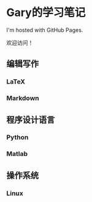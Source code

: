 # Gary的学习笔记

I'm hosted with GitHub Pages.

欢迎访问！

## 编辑写作

### LaTeX

### Markdown

## 程序设计语言

### Python

### Matlab

## 操作系统

### Linux
